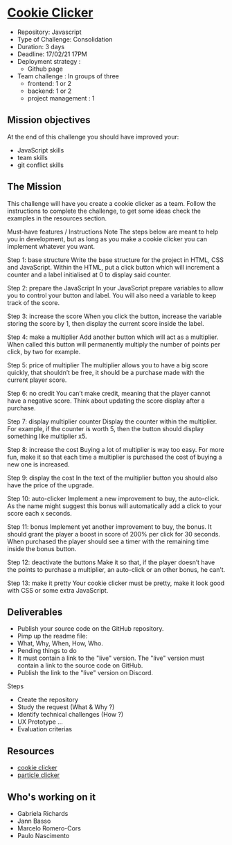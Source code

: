 # [Cookie Clicker](https://github.com/becodeorg/BXL-Swartz-4-27/blob/master/2.The-Hill/1.Javascript/cookieClicker.md)
* Repository: Javascript
* Type of Challenge: Consolidation
* Duration: 3 days
* Deadline: 17/02/21 17PM
* Deployment strategy :
  * Github page
* Team challenge : In groups of three
  * frontend: 1 or 2
  * backend: 1 or 2
  * project management : 1

## Mission objectives
At the end of this challenge you should have improved your:
* JavaScript skills
* team skills
* git conflict skills

## The Mission
This challenge will have you create a cookie clicker as a team. Follow the instructions to complete the challenge, to get some ideas check the examples in the resources section.

Must-have features / Instructions
Note The steps below are meant to help you in development, but as long as you make a cookie clicker you can implement whatever you want.

Step 1: base structure
Write the base structure for the project in HTML, CSS and JavaScript. Within the HTML, put a click button which will increment a counter and a label initialised at 0 to display said counter.

Step 2: prepare the JavaScript
In your JavaScript prepare variables to allow you to control your button and label. You will also need a variable to keep track of the score.

Step 3: increase the score
When you click the button, increase the variable storing the score by 1, then display the current score inside the label.

Step 4: make a multiplier
Add another button which will act as a multiplier. When called this button will permanently multiply the number of points per click, by two for example.

Step 5: price of multiplier
The multiplier allows you to have a big score quickly, that shouldn’t be free, it should be a purchase made with the current player score.

Step 6: no credit
You can’t make credit, meaning that the player cannot have a negative score. Think about updating the score display after a purchase.

Step 7: display multiplier counter
Display the counter within the multiplier. For example, if the counter is worth 5, then the button should display something like multiplier x5.

Step 8: increase the cost
Buying a lot of multiplier is way too easy. For more fun, make it so that each time a multiplier is purchased the cost of buying a new one is increased.

Step 9: display the cost
In the text of the multiplier button you should also have the price of the upgrade.

Step 10: auto-clicker
Implement a new improvement to buy, the auto-click. As the name might suggest this bonus will automatically add a click to your score each x seconds.

Step 11: bonus
Implement yet another improvement to buy, the bonus. It should grant the player a boost in score of 200% per click for 30 seconds. When purchased the player should see a timer with the remaining time inside the bonus button.

Step 12: deactivate the buttons
Make it so that, if the player doesn’t have the points to purchase a multiplier, an auto-click or an other bonus, he can’t.

Step 13: make it pretty
Your cookie clicker must be pretty, make it look good with CSS or some extra JavaScript.

## Deliverables
* Publish your source code on the GitHub repository.
* Pimp up the readme file:
* What, Why, When, How, Who.
* Pending things to do
* It must contain a link to the "live" version. The "live" version must contain a link to the source code on GitHub.
* Publish the link to the "live" version on Discord.

Steps
* Create the repository
* Study the request (What & Why ?)
* Identify technical challenges (How ?)
* UX Prototype ...
* Evaluation criterias

## Resources
* [cookie clicker](http://orteil.dashnet.org/cookieclicker/)
* [particle clicker](https://particle-clicker.web.cern.ch/particle-clicker/)

## Who's working on it
* Gabriela Richards
* Jann Basso
* Marcelo Romero-Cors
* Paulo Nascimento


